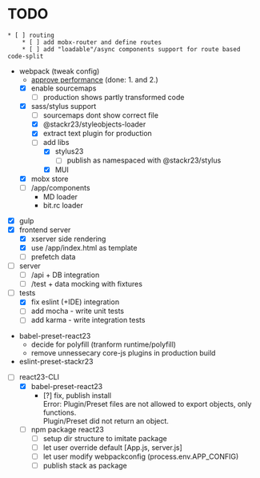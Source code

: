 # TODO

    * [ ] routing
        * [ ] add mobx-router and define routes
        * [ ] add "loadable"/async components support for route based code-split
* webpack (tweak config)
    * [approve performance](https://www.codementor.io/drewpowers/high-performance-webpack-config-for-front-end-delivery-90sqic1qa#3-dynamic-imports-for-lazy-loaded-modules)
    (done: 1. and 2.)
    * [x] enable sourcemaps
        * [ ] production shows partly transformed code 
    * [x] sass/stylus support
        * [ ] sourcemaps dont show correct file
        * [x] @stackr23/styleobjects-loader 
        * [x] extract text plugin for production
        * [ ] add libs
            * [x] stylus23
                * [ ] publish as namespaced with @stackr23/stylus
            * [x] MUI
    * [x] mobx store
    * [ ] /app/components
        - MD loader
        - bit.rc loader
* [x] gulp
* [x] frontend server
    * [x] xserver side rendering
    * [x] use /app/index.html as template
    * [ ] prefetch data
* [ ] server
    * [ ] /api + DB integration
    * [ ] /test + data mocking with fixtures
* [ ] tests
    * [x] fix eslint (+IDE) integration
    * [ ] add mocha - write unit tests
    * [ ] add karma - write integration tests
* babel-preset-react23
    - decide for polyfill (tranform runtime/polyfill)  
    - remove unnessecary core-js plugins in production build
* eslint-preset-stackr23
* [ ] react23-CLI
    - [x] babel-preset-react23
        - [?] fix, publish install  
        Error: Plugin/Preset files are not allowed to export objects, only functions.  
        Plugin/Preset did not return an object.
    - [ ] npm package react23
        - [ ] setup dir structure to imitate package
        - [ ] let user override default \[App.js, server.js\]
        - [ ] let user modify webpackconfig (process.env.APP_CONFIG)  
        - [ ] publish stack as package
